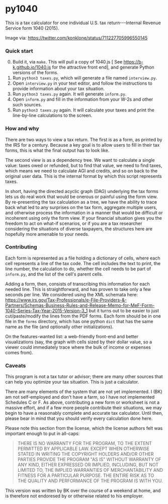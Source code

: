 py1040
======

This is a tax calculator for one individual U.S. tax return---Internal Revenue Service form 1040 (2015).


Image via: https://twitter.com/konklone/status/711227705996550145

### Quick start

0. Build it, via `make`. This will pull a copy of 1040.js [ See
   https://b-k.github.io/1040.js for the attractive front end], and generate
   Python versions of the forms.
1. Run `python3 taxes.py`, which will generate a file named `interview.py`.
2. Open `interview.py` in your text editor, and follow the instructions to provide
   information about your tax situation.
3. Run `python3 taxes.py` again. It will generate `inform.py`.
4. Open `inform.py` and fill in the information from your W-2s and other such sources.
5. Run `python3 taxes.py` again. It will calculate your taxes and print the line-by-line
   calculations to the screen.


### How and why

There are two ways to view a tax return. The first is as a form, as printed by the
IRS for a century. Because a key goal is to allow users to fill in their tax forms,
this is what the final output has to look like.

The second view is as a dependency tree. We want to calculate a single value: taxes
owed or refunded, but to find that value, we need to find taxes, which means we need
to calculate AGI and credits, and so on back to the original user data. This is the
internal format by which this script represents taxes.

In short, having the directed acyclic graph (DAG) underlying the tax forms lets us do real
work that would be onerous or painful using the form view.  By re-presenting the tax
calculation as a tree, we have the ability to trace back what led to any surprises
on the tax form, aggregate multiple users, and otherwise process the information
in a manner that would be difficult or incoherent using only the form view. If your
financial situation gives you the freedom to act on what-if scenarios, or if you are
a tax researcher considering the situations of diverse taxpayers, the structures here
are hopefully more amenable to your needs.

### Contributing

Each form is represented as a file holding a dictionary of cells, where each cell
represents a line of the tax code. The cell includes the text to print, the line number,
the calculation to do, whether the cell needs to be part of `inform.py`, and the list of
the cell's parent cells.

Adding a form, then, consists of transcribing this information for each needed line. This
is straightforward, and has proven to take only a few seconds per line.
We considered using the XML schemata here:
https://www.irs.gov/Tax-Professionals/e-File-Providers-&-Partners/Schemas-Business-Rules-and-Release-Memo-for-MeF-Form-1040-Series-Tax-Year-2015-Version-3_1
but it turns out to be easier to just cut/paste/modify the lines from the PDF forms.
Each form should be in one file in the `forms` directory, which has one python `dict` that
has the same name as the file (and optionally other initializations).

On the features-wanted list: a web-friendly front-end and better visualizations (say, the graph
with cells sized by their dollar value, so a viewer could immediately trace where the
bulk of income or expenses comes from).


### Caveats

This program is not a tax tutor or advisor; there are many other sources that can
help you optimize your tax situation. This is just a calculator.

There are many elements of the system that are not yet implemented. I (BK) am not
self-employed and don't have a farm, so I have not implemented Schedules C or F.
As above, contributing a new form or worksheet is not a massive effort, and if a few more
people contribute their situations, we may begin to have a reasonably complete and
accurate tax calculator. Until then, please bear in mind that you should verify every
calculation done here.

Please note this section from the license, which the license authors felt was important
enough to put in all-caps:

> THERE IS NO WARRANTY FOR THE PROGRAM, TO THE EXTENT PERMITTED BY APPLICABLE LAW.
> EXCEPT WHEN OTHERWISE STATED IN WRITING THE COPYRIGHT HOLDERS AND/OR OTHER PARTIES
> PROVIDE THE PROGRAM "AS IS" WITHOUT WARRANTY OF ANY KIND, EITHER EXPRESSED OR IMPLIED,
> INCLUDING, BUT NOT LIMITED TO, THE IMPLIED WARRANTIES OF MERCHANTABILITY AND FITNESS
> FOR A PARTICULAR PURPOSE.  THE ENTIRE RISK AS TO THE QUALITY AND PERFORMANCE OF THE
> PROGRAM IS WITH YOU.

This version was written by BK over the course of a weekend at home, and is therefore not
endoresed by or otherwise related to his employer.
